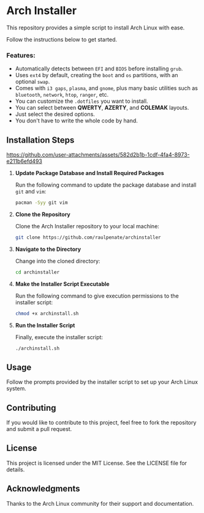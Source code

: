 # Arch Installer

This repository provides a simple script to install Arch Linux with ease. 

Follow the instructions below to get started.

### Features:
- Automatically detects between `EFI` and `BIOS` before installing `grub`.
- Uses `ext4` by default, creating the `boot` and `os` partitions, with an optional `swap`.
- Comes with `i3 gaps`, `plasma`, and `gnome`, plus many basic utilities such as `bluetooth`, `network`, `htop`, `ranger`, etc.
- You can customize the `.dotfiles` you want to install.
- You can select between **QWERTY**, **AZERTY**, and **COLEMAK** layouts.
- Just select the desired options.
- You don't have to write the whole code by hand.

## Installation Steps

https://github.com/user-attachments/assets/582d2b1b-1cdf-4fa4-8973-e211b6efd493

1. **Update Package Database and Install Required Packages**

   Run the following command to update the package database and install `git` and `vim`:

   ```bash
   pacman -Syy git vim
   ```

2. **Clone the Repository**

   Clone the Arch Installer repository to your local machine:

   ```bash
   git clone https://github.com/raulpenate/archinstaller
   ```

3. **Navigate to the Directory**

   Change into the cloned directory:

   ```bash
   cd archinstaller
   ```

4. **Make the Installer Script Executable**

   Run the following command to give execution permissions to the installer script:

   ```bash
   chmod +x archinstall.sh
   ```

5. **Run the Installer Script**

   Finally, execute the installer script:

   ```bash
   ./archinstall.sh
   ```

## Usage

Follow the prompts provided by the installer script to set up your Arch Linux system.

## Contributing

If you would like to contribute to this project, feel free to fork the repository and submit a pull request.

## License

This project is licensed under the MIT License. See the LICENSE file for details.

## Acknowledgments

Thanks to the Arch Linux community for their support and documentation.